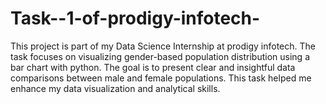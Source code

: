 # Task--1-of-prodigy-infotech-
 This project is part of my Data Science Internship at prodigy infotech. The task focuses on visualizing gender-based population distribution using a bar chart with python.  The goal is to present clear and insightful data comparisons between male and female populations. This task helped me enhance my data visualization and analytical skills. 
